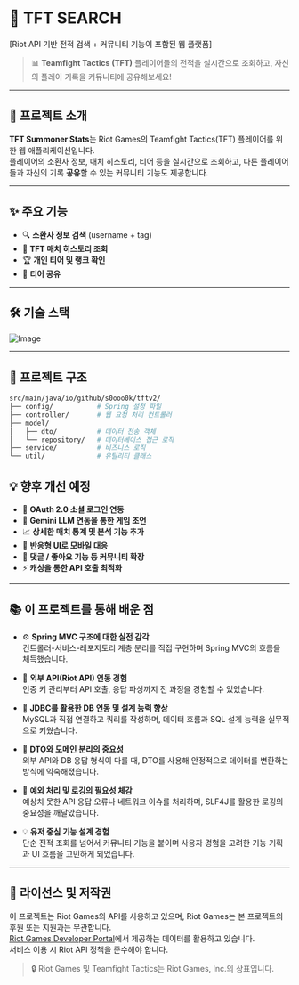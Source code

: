 # 🎯 TFT SEARCH 

[Riot API 기반 전적 검색 + 커뮤니티 기능이 포함된 웹 플랫폼]

> 📊 **Teamfight Tactics (TFT)** 플레이어들의 전적을 실시간으로 조회하고, 자신의 플레이 기록을 커뮤니티에 공유해보세요!

---

## 🧭 프로젝트 소개

**TFT Summoner Stats**는 Riot Games의 Teamfight Tactics(TFT) 플레이어를 위한 웹 애플리케이션입니다.  
플레이어의 소환사 정보, 매치 히스토리, 티어 등을 실시간으로 조회하고, 다른 플레이어들과 자신의 기록 **공유**할 수 있는 커뮤니티 기능도 제공합니다.

---
## ✨ 주요 기능

- 🔍 **소환사 정보 검색** (username + tag)
- 🧾 **TFT 매치 히스토리 조회**
- 🏆 **개인 티어 및 랭크 확인**
- 📝 **티어 공유**

---

## 🛠️ 기술 스택

![Image](https://github.com/user-attachments/assets/b5e957ba-72fa-41de-9e9c-b03e261d405b)


----
## 📂 프로젝트 구조
```sh
src/main/java/io/github/s0ooo0k/tftv2/
├── config/           # Spring 설정 파일
├── controller/       # 웹 요청 처리 컨트롤러
├── model/
│   ├── dto/          # 데이터 전송 객체
│   └── repository/   # 데이터베이스 접근 로직
├── service/          # 비즈니스 로직
└── util/             # 유틸리티 클래스
```

## 💡 향후 개선 예정

- 🔐 **OAuth 2.0 소셜 로그인 연동**
- 🦔 **Gemini LLM 연동을 통한 게임 조언**
- 📈 **상세한 매치 통계 및 분석 기능 추가**
- 📱 **반응형 UI로 모바일 대응**
- 💬 **댓글 / 좋아요 기능 등 커뮤니티 확장**
- ⚡ **캐싱을 통한 API 호출 최적화**

---

## 📚 이 프로젝트를 통해 배운 점

- ⚙️ **Spring MVC 구조에 대한 실전 감각**  
  컨트롤러-서비스-레포지토리 계층 분리를 직접 구현하며 Spring MVC의 흐름을 체득했습니다.
  
- 🔌 **외부 API(Riot API) 연동 경험**  
  인증 키 관리부터 API 호출, 응답 파싱까지 전 과정을 경험할 수 있었습니다.
  
- 🧵 **JDBC를 활용한 DB 연동 및 설계 능력 향상**  
  MySQL과 직접 연결하고 쿼리를 작성하며, 데이터 흐름과 SQL 설계 능력을 실무적으로 키웠습니다.

- 🧱 **DTO와 도메인 분리의 중요성**  
  외부 API와 DB 응답 형식이 다를 때, DTO를 사용해 안정적으로 데이터를 변환하는 방식에 익숙해졌습니다.

- 🧰 **예외 처리 및 로깅의 필요성 체감**  
  예상치 못한 API 응답 오류나 네트워크 이슈를 처리하며, SLF4J를 활용한 로깅의 중요성을 깨달았습니다.

- 💡 **유저 중심 기능 설계 경험**  
  단순 전적 조회를 넘어서 커뮤니티 기능을 붙이며 사용자 경험을 고려한 기능 기획과 UI 흐름을 고민하게 되었습니다.

---

## 📝 라이선스 및 저작권

이 프로젝트는 Riot Games의 API를 사용하고 있으며, Riot Games는 본 프로젝트의 후원 또는 지원과는 무관합니다.  
[Riot Games Developer Portal](https://developer.riotgames.com/)에서 제공하는 데이터를 활용하고 있습니다.  
서비스 이용 시 Riot API 정책을 준수해야 합니다.

> 🔒 Riot Games 및 Teamfight Tactics는 Riot Games, Inc.의 상표입니다.


